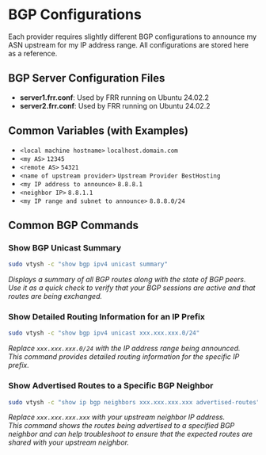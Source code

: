 # BGP Configurations

Each provider requires slightly different BGP configurations to announce my ASN upstream for my IP address range. All configurations are stored here as a reference.

## BGP Server Configuration Files

- **server1.frr.conf**: Used by FRR running on Ubuntu 24.02.2
- **server2.frr.conf**: Used by FRR running on Ubuntu 24.02.2

## Common Variables (with Examples)

- `<local machine hostname>` `localhost.domain.com`
- `<my AS>` `12345`
- `<remote AS>` `54321`
- `<name of upstream provider>` `Upstream Provider BestHosting`
- `<my IP address to announce>` `8.8.8.1`
- `<neighbor IP>` `8.8.1.1`
- `<my IP range and subnet to announce>` `8.8.8.0/24`

## Common BGP Commands

### Show BGP Unicast Summary

```bash
sudo vtysh -c "show bgp ipv4 unicast summary"
```

*Displays a summary of all BGP routes along with the state of BGP peers.  
Use it as a quick check to verify that your BGP sessions are active and that routes are being exchanged.*

### Show Detailed Routing Information for an IP Prefix

```bash
sudo vtysh -c "show bgp ipv4 unicast xxx.xxx.xxx.0/24"
```

*Replace `xxx.xxx.xxx.0/24` with the IP address range being announced.  
This command provides detailed routing information for the specific IP prefix.*

### Show Advertised Routes to a Specific BGP Neighbor

```bash
sudo vtysh -c "show ip bgp neighbors xxx.xxx.xxx.xxx advertised-routes"
```

*Replace `xxx.xxx.xxx.xxx` with your upstream neighbor IP address.  
This command shows the routes being advertised to a specified BGP neighbor and can help troubleshoot to ensure that the expected routes are shared with your upstream neighbor.*
